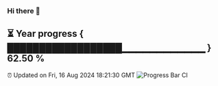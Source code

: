 ### Hi there 👋
⏳ Year progress { ██████████████████▁▁▁▁▁▁▁▁▁▁▁▁ } 62.50 %
---
⏰ Updated on Fri, 16 Aug 2024 18:21:30 GMT
![Progress Bar CI](https://github.com/liununu/liununu/workflows/Progress%20Bar%20CI/badge.svg)
